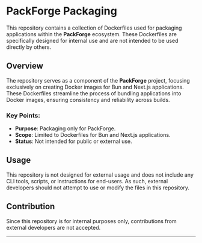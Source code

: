 # PackForge Packaging

This repository contains a collection of Dockerfiles used for packaging applications within the **PackForge** ecosystem. These Dockerfiles are specifically designed for internal use and are not intended to be used directly by others.

## Overview

The repository serves as a component of the **PackForge** project, focusing exclusively on creating Docker images for Bun and Next.js applications. These Dockerfiles streamline the process of bundling applications into Docker images, ensuring consistency and reliability across builds.

### Key Points:
- **Purpose**: Packaging only for PackForge.
- **Scope**: Limited to Dockerfiles for Bun and Next.js applications.
- **Status**: Not intended for public or external use.

## Usage

This repository is not designed for external usage and does not include any CLI tools, scripts, or instructions for end-users. As such, external developers should not attempt to use or modify the files in this repository.

## Contribution

Since this repository is for internal purposes only, contributions from external developers are not accepted.

---
